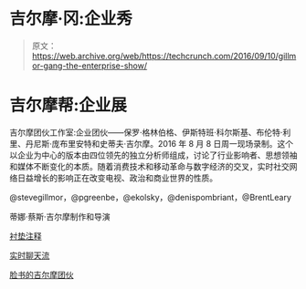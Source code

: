 # 吉尔摩·冈:企业秀 

> 原文：<https://web.archive.org/web/https://techcrunch.com/2016/09/10/gillmor-gang-the-enterprise-show/>

# 吉尔摩帮:企业展

吉尔摩团伙工作室:企业团伙——保罗·格林伯格、伊斯特班·科尔斯基、布伦特·利里、丹尼斯·庞布里安特和史蒂夫·吉尔摩。2016 年 8 月 8 日周一现场录制。这个以企业为中心的版本由四位领先的独立分析师组成，讨论了行业影响者、思想领袖和媒体不断变化的本质。随着消费技术和移动革命与数字经济的交叉，实时社交网络日益增长的影响正在改变电视、政治和商业世界的性质。

@stevegillmor，@pgreenbe，@ekolsky，@denispombriant，@BrentLeary

蒂娜·蔡斯·吉尔摩制作和导演

[衬垫注释](https://web.archive.org/web/20230131000036/http://medium.com/liner-notes)

[实时聊天流](https://web.archive.org/web/20230131000036/http://chat.center/gillmorgang)

[脸书的吉尔摩团伙](https://web.archive.org/web/20230131000036/http://facebook.com/gillmorgang)